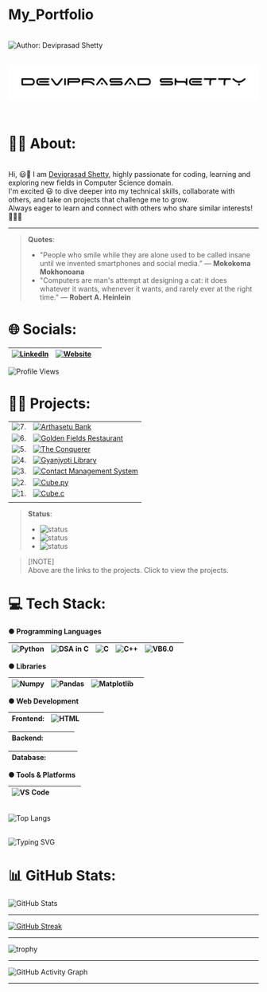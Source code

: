 # My_Portfolio
 
<br> ![Author: Deviprasad Shetty](https://img.shields.io/badge/Author-Deviprasad%20Shetty-000000?style=for-the-badge&labelColor=white)

<br> ![image alt](https://github.com/DeviprasadShetty9833/My_Portfolio/blob/59e75c541bbfd8adb4f98847cca0405ca90d6725/assets/Dev.png)

<br> 

# 👨‍🎓 About:

<br> Hi, 😃👋 I am [Deviprasad Shetty](), highly passionate for coding, learning and exploring new fields in Computer Science domain. 
<br> I'm excited 😃 to dive deeper into my technical skills, collaborate with others, and take on projects that challenge me to grow. 
<br> Always eager to learn and connect with others who share similar interests! 🤗🧑‍💻
<br> 

---

> **Quotes**:
> - "People who smile while they are alone used to be called insane until we invented smartphones and social media.” 
> — **Mokokoma Mokhonoana**
> - "Computers are man's attempt at designing a cat: it does whatever it wants, whenever it wants, and rarely ever at the right time."
> — **Robert A. Heinlein**

<!-- ![Quote](https://quotes-github-readme.vercel.app/api?type=horizontal&theme=radical) -->

# 🌐 Socials:

| [![LinkedIn](https://img.shields.io/badge/LinkedIn-%230077B5?style=for-the-badge&logo=LinkedIn&logoColor=white)](https://linkedin.com/in/deviprasad-shetty-4bba49313) | [![Website](https://img.shields.io/badge/Website-darkblue?style=for-the-badge&logo=About.me&logoColor=white)](https://yourwebsite.com/) |  |                      
|---|---|---|

![Profile Views](https://komarev.com/ghpvc/?username=DeviprasadShetty9833&label=Profile%20views&color=0e75b6&style=flat)
<br> 


# 👨‍💻 Projects:

<!-- <details>
  <summary>Click to expand</summary>

  Your hidden content goes here. You can add **text**, `code`, images, lists, and even other Markdown formatting.

</details> -->
   
|   |   |
|---|---|
| ![7.](https://img.shields.io/badge/7.-yellow?style=for-the-badge&logo=&logoColor=white) | [![Arthasetu Bank](https://img.shields.io/badge/Arthasetu_Bank-34A853?style=for-the-badge&logo=python&logoColor=white)](https://github.com/DeviprasadShetty9833/Arthasetu_Bank)  |
| ![6.](https://img.shields.io/badge/6.-yellow?style=for-the-badge&logo=&logoColor=white) | [![Golden Fields Restaurant](https://img.shields.io/badge/Golden_Fields_Restaurant-000080?style=for-the-badge&logo=c&logoColor=white)](https://github.com/DeviprasadShetty9833/Golden_Fields_Restaurant) |
| ![5.](https://img.shields.io/badge/5.-yellow?style=for-the-badge&logo=&logoColor=white) | [![The Conquerer](https://img.shields.io/badge/The_Conquerer-34A853?style=for-the-badge&logo=python&logoColor=white)](https://github.com/DeviprasadShetty9833/The_Conquerer)  |
| ![4.](https://img.shields.io/badge/4.-green?style=for-the-badge&logo=&logoColor=white) | [![Gyanjyoti Library](https://img.shields.io/badge/Gyanjyoti_Library-000080?style=for-the-badge&logo=c&logoColor=white)](https://github.com/DeviprasadShetty9833/Gyanjyoti_Library) |
| ![3.](https://img.shields.io/badge/3.-black?style=for-the-badge&logo=&logoColor=white) | [![Contact Management System](https://img.shields.io/badge/Contact_Management_System-00599C?style=for-the-badge&logo=c&logoColor=white)](https://github.com/DeviprasadShetty9833/Contact_Management_System) |
| ![2.](https://img.shields.io/badge/2.-black?style=for-the-badge&logo=&logoColor=white) | [![Cube.py](https://img.shields.io/badge/Cube.py-34A853?style=for-the-badge&logo=python&logoColor=white)](https://github.com/DeviprasadShetty9833/Cube.py) |
| ![1.](https://img.shields.io/badge/1.-black?style=for-the-badge&logo=&logoColor=white) | [![Cube.c](https://img.shields.io/badge/Cube.c-00599C?style=for-the-badge&logo=c&logoColor=white)](https://github.com/DeviprasadShetty9833/Cube.c) |
|   |  |

> **Status**:
> - ![status](https://img.shields.io/badge/status-upcoming-yellow)
> - ![status](https://img.shields.io/badge/status-in--progress-green)
> - ![status](https://img.shields.io/badge/status-completed-black)

> [!NOTE]\
> Above are the links to the projects. Click to view the projects.


# 💻 Tech Stack:

**● Programming Languages**

|  ![Python](https://img.shields.io/badge/Python-34A853?style=for-the-badge&logo=python&logoColor=white)  |  ![DSA in C](https://img.shields.io/badge/DSA%20in%20C-000080?style=for-the-badge&logo=c&logoColor=white)   | ![C](https://img.shields.io/badge/C-00599C?style=for-the-badge&logo=c&logoColor=white) | ![C++](https://img.shields.io/badge/C++-4B8BBE?style=for-the-badge&logo=c%2B%2B&logoColor=white) | ![VB6.0](https://img.shields.io/badge/VB6.0-954E99?style=for-the-badge&logo=visual-basic&logoColor=white) |  |
|---|---|---|---|---|---|

**● Libraries**

| ![Numpy](https://img.shields.io/badge/Numpy-34A853?style=for-the-badge&logo=Numpy&logoColor=white) | ![Pandas](https://img.shields.io/badge/Pandas-34A853?style=for-the-badge&logo=Pandas&logoColor=white) | ![Matplotlib](https://img.shields.io/badge/Matplotlib-34A853?style=for-the-badge&logo=python&logoColor=white) |  |
|---|---|---|---|




**● Web Development**

| Frontend: | ![HTML](https://img.shields.io/badge/HTML5-E34F26?style=for-the-badge&logo=html5&logoColor=white)   |   |       |   |
|---|---|---|---|---|

| Backend:  |   |   |   |   |
|---|---|---|---|---|

| Database: |   |   |   |   |
|---|---|---|---|---|

**● Tools & Platforms**

| ![VS Code](https://img.shields.io/badge/VS%20Code-white?style=for-the-badge&logo=visualstudiocode&logoColor=black) |   |   |   |   |
|---|---|---|---|---|


<br> ![Top Langs](https://github-readme-stats.vercel.app/api/top-langs/?username=DeviprasadShetty9833&layout=compact&theme=tokyonight)

<br> ![Typing SVG](https://readme-typing-svg.herokuapp.com?font=Fira+Code&weight=500&size=24&duration=3000&pause=1000&color=36BCF7&center=true&vCenter=true&width=600&lines=C+Programmer;C%2B%2B+Enthusiast;Python+Developer;DSA+Ninja+in+C;Problem+Solver;Code.+Debug.+Repeat.)
<br> 


# 📊 GitHub Stats:

![GitHub Stats](https://github-readme-stats.vercel.app/api?username=DeviprasadShetty9833&show_icons=true\&rank_icon=percentile&theme=tokyonight)

---

[![GitHub Streak](https://streak-stats.demolab.com/?user=DeviprasadShetty9833&theme=dark&hide_border=false&ring=FFA500&fire=FFA500&currStreakLabel=FFA500)](https://git.io/streak-stats)

---

![trophy](https://github-profile-trophy.vercel.app/?username=DeviprasadShetty9833&theme=onedark)

---

![GitHub Activity Graph](https://github-readme-activity-graph.vercel.app/graph?username=DeviprasadShetty9833&theme=github-compact)
<br> 

---

<br> 
